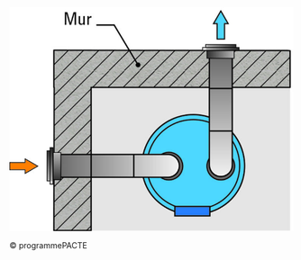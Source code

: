 ![](<images/Chauffe-eau thermodynamiques sur air extérieur monobloc - spécificités d’implantation - 12/_page_0_Figure_0.jpeg>)

© programmePACTE